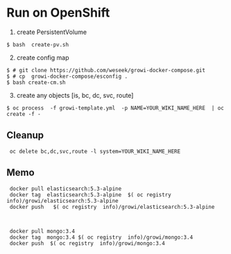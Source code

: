 # Run on OpenShift
1. create PersistentVolume
  ```
  $ bash  create-pv.sh 
  ```
2. create config map
  ```
  $ # git clone https://github.com/weseek/growi-docker-compose.git 
  $ # cp  growi-docker-compose/esconfig .
  $ bash create-cm.sh
  ```
3. create any objects [is, bc, dc, svc, route]
  ```
  $ oc process  -f growi-template.yml  -p NAME=YOUR_WIKI_NAME_HERE  | oc create -f - 
  ```
## Cleanup
```
 oc delete bc,dc,svc,route -l system=YOUR_WIKI_NAME_HERE
 ```
## Memo
```
 docker pull elasticsearch:5.3-alpine 
 docker tag  elasticsearch:5.3-alpine  $( oc registry  info)/growi/elasticsearch:5.3-alpine
 docker push   $( oc registry  info)/growi/elasticsearch:5.3-alpine



 docker pull mongo:3.4
 docker tag  mongo:3.4 $( oc registry  info)/growi/mongo:3.4
 docker push  $( oc registry  info)/growi/mongo:3.4
 ```
